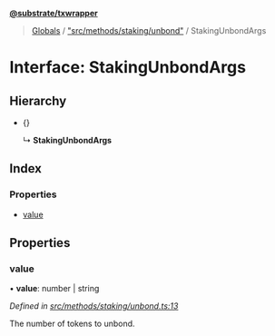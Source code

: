 **[@substrate/txwrapper](../README.md)**

> [Globals](../globals.md) / ["src/methods/staking/unbond"](../modules/_src_methods_staking_unbond_.md) / StakingUnbondArgs

# Interface: StakingUnbondArgs

## Hierarchy

* {}

  ↳ **StakingUnbondArgs**

## Index

### Properties

* [value](_src_methods_staking_unbond_.stakingunbondargs.md#value)

## Properties

### value

•  **value**: number \| string

*Defined in [src/methods/staking/unbond.ts:13](https://github.com/paritytech/txwrapper/blob/edb5fa7/src/methods/staking/unbond.ts#L13)*

The number of tokens to unbond.
